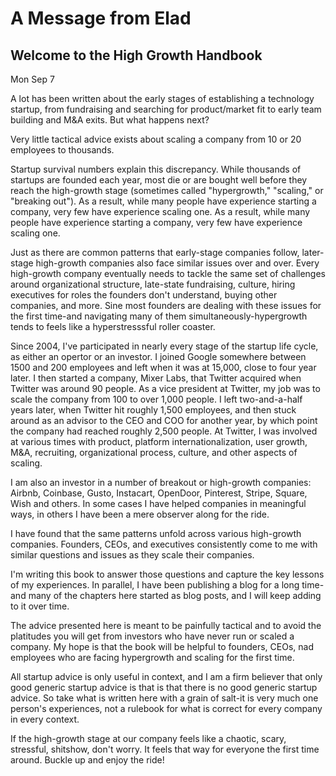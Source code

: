 # A Message from Elad
## Welcome to the High Growth Handbook
Mon Sep 7

A lot has been written about the early stages of establishing a
technology startup, from fundraising and searching for product/market
fit to early team building and M&A exits. But what happens next?

Very little tactical advice exists about scaling a company from 10 or 20
employees to thousands.

Startup survival numbers explain this discrepancy. While thousands of
startups are founded each year, most die or are bought well before they
reach the high-growth stage (sometimes called "hypergrowth," "scaling,"
or "breaking out").
As a result, while many people have experience starting a company, very
few have experience scaling one.
As a result, while many people have experience starting a company, very
few have experience scaling one.

Just as there are common patterns that early-stage companies follow,
later-stage high-growth companies also face similar issues over and
over. Every high-growth company eventually needs to tackle the same set
of challenges around organizational structure, late-state fundraising,
culture, hiring executives for roles the founders don't understand,
buying other companies, and more. Sine most founders are dealing with
these issues for the first time-and navigating many of them
simultaneously-hypergrowth tends to feels like a hyperstresssful roller
coaster.

Since 2004, I've participated in nearly every stage of the startup life
cycle, as either an opertor or an investor. I joined Google somewhere
between 1500 and 200 employees and left when it was at 15,000, close to
four year later. I then started a company, Mixer Labs, that Twitter
acquired when Twitter was around 90 people. As a vice president at
Twitter, my job was to scale the company from 100 to over 1,000 people.
I left two-and-a-half years later, when Twitter hit roughly 1,500
employees, and then stuck around as an advisor to the CEO and COO for
another year, by which point the company had reached roughly 2,500
people. At Twitter, I was involved at various times with product,
platform internationalization, user growth, M&A, recruiting,
organizational process, culture, and other aspects of scaling.

I am also an investor in a number of breakout or high-growth companies:
Airbnb, Coinbase, Gusto, Instacart, OpenDoor, Pinterest, Stripe, Square,
Wish and others. In some cases I have helped companies in meaningful
ways, in others I have been a mere observer along for the ride.

I have found that the same patterns unfold across various high-growth
companies. Founders, CEOs, and executives consistently come to me with
similar questions and issues as they scale their companies.

I'm writing this book to answer those questions and capture  the key
lessons of my experiences. In parallel, I have been publishing a blog
for a long time-and many of the chapters here started as blog posts, and
I will keep adding to it over time.

The advice presented here is meant to be painfully tactical and to avoid
the platitudes you will get from investors who have never run or scaled
a company. My hope is that the book will be helpful to founders, CEOs,
nad employees who are facing hypergrowth and scaling for the first time.

All startup advice is only useful in context, and I am a firm believer
that only good generic startup advice is that is that there is no good
generic startup advice. So take what is written here with a grain of
salt-it is very much one person's experiences, not a rulebook for what
is correct for every company in every context.

If the high-growth stage at our company feels like a chaotic, scary,
stressful, shitshow, don't worry. It feels that way for everyone the
first time around. Buckle up and enjoy the ride!





